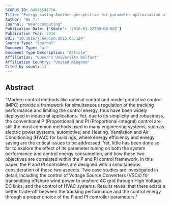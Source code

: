 ```yaml
---
SCOPUS_ID: 84945541754
Title: "Energy saving-Another perspective for parameter optimization of P and PI controllers"
Author: "Wu Y."
Journal: "Neurocomputing"
Publication Date: {'$date': '2016-01-22T00:00:00Z'}
Publication Year: 2016
DOI: "10.1016/j.neucom.2015.05.124"
Source Type: "Journal"
Document Type: "ar"
Document Type Description: "Article"
Affiliation: "Queen's University Belfast"
Affiliation Country: "United Kingdom"
Cited by count: 11
---
```


## Abstract
"Modern control methods like optimal control and model predictive control (MPC) provide a framework for simultaneous regulation of the tracking performance and limiting the control energy, thus have been widely deployed in industrial applications. Yet, due to its simplicity and robustness, the conventional P (Proportional) and PI (Proportional-Integral) control are still the most common methods used in many engineering systems, such as electric power systems, automotive, and Heating, Ventilation and Air Conditioning (HVAC) for buildings, where energy efficiency and energy saving are the critical issues to be addressed. Yet, little has been done so far to explore the effect of its parameter tuning on both the system performance and control energy consumption, and how these two objectives are correlated within the P and PI control framework. In this paper, the P and PI controllers are designed with a simultaneous consideration of these two aspects. Two case studies are investigated in detail, including the control of Voltage Source Converters (VSCs) for transmitting offshore wind power to onshore AC grid through High Voltage DC links, and the control of HVAC systems. Results reveal that there exists a better trade-off between the tracking performance and the control energy through a proper choice of the P and PI controller parameters."
